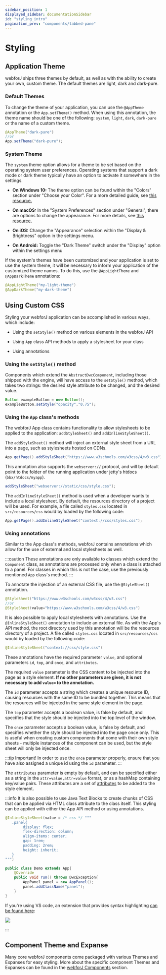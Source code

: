 ```yaml
---
sidebar_position: 1
displayed_sidebar: documentationSidebar
id: "styling_intro"
pagination_prev: "components/tabbed-pane"
---
```


# Styling

## Application Theme

webforJ ships three themes by default, as well as with the ability to create your own, custom theme. The default themes are light, dark and dark-pure. 

### Default Themes

To change the theme of your application, you can use the `@AppTheme` annotation or the `App.setTheme()` method. When using this annotation, the theme name should be one of the following: `system`, `light`, `dark`, `dark-pure` or the name of a custom theme.

```java
@AppTheme("dark-pure")
//or
App.setTheme("dark-pure");
```

### System Theme

The `system` theme option allows for a theme to be set based on the operating system user preferences. Operating systems that support a dark mode or dark theme typically have an option to activate it somewhere in the settings. 

- **On Windows 10:** The theme option can be found within the "Colors" section under "Choose your Color". For a more detailed guide, see [this resource.](https://blogs.windows.com/windowsexperience/2016/08/08/windows-10-tip-personalize-your-pc-by-enabling-the-dark-theme/)

- **On macOS:** In the "System Preferences" section under "General", there are options to change the appearance. For more details, see [this resource.](https://support.apple.com/en-us/HT208976)

- **On iOS:** Change the "Appearance" selection within the "Display & Brightness" option in the settings menu.

- **On Android:** Toggle the "Dark Theme" switch under the "Display" option within the settings menu

If the system's themes have been customized and your application is set to use the system theme, it will be necessary to inform your application of the customized theme names. To do this, use the `@AppLightTheme` and `@AppDarkTheme` annotations:

```java
@AppLightTheme("my-light-theme")
@AppDarkTheme("my-dark-theme")
```

## Using Custom CSS

Styling your webforJ application can be accomplished in various ways, which include:

- Using the `setStyle()` method on various elements in the webforJ API

- Using `App` class API methods to apply a stylesheet for your class

- Using annotations

### Using the `setStyle()` method

Components which extend the `AbstractDwcComponent`, including those shipped with the engine, will have access to the `setStyle()` method, which takes two strings: the desired style attribute to be changed, and the desired value. 

```java
Button exampleButton = new Button();
exampleButton.setStyle("opacity","0.75");
```

### Using the `App` class's methods

The webforJ App class contains functionality to allow stylesheets to be applied to the application: `addStyleSheet()` and `addInlineStyleSheet()`.

The `addStyleSheet()` method will inject an external style sheet from a URL into a page, such as stylesheets hosted on CDNs. 

```java
App.getPage().addStyleSheet("https://www.w3schools.com/w3css/4/w3.css")
```

This annotation also supports the `webserver://` protocol, and will by default point to the folder of the running application under jetty's htdocs (`bbx/htdocs/myapp`).

```java
addStyleSheet("webserver://static/css/style.css");
```

The `addInlineStyleSheet()` method is used when a developer wants to include a local stylesheet. By default, the resources directory of a project will be used. For example, a file called `styles.css` located in `src/resources/css` would by loaded by the following code:

```java
App.getPage().addInlineStyleSheet("context://css/styles.css");
```

### Using annotations

Similar to the App class's methods, webforJ contains annotations which allow for the use of external and local stylesheets as well. 

:::caution
These annotations are only available to classes which extend the `Component` class, as annotations are processed only when a class is attached to a panel. For classes in which this is not the case, use the previously mentioned `App` class's method.
:::

To annotate the injection of an external CSS file, use the `@StyleSheet()` annotation.

```java
@StyleSheet("https://www.w3schools.com/w3css/4/w3.css")
//or
@StyleSheet(value="https://www.w3schools.com/w3css/4/w3.css")

```

It is also possible to apply local stylesheets with annotations. Use the `@InlineStyleSheet()` annotation to include an external file. As with the App's API method, the root directory used by this annotation will be the resources directory of a project. A file called `styles.css` located in `src/resources/css` would by loaded by the following code:

```java
@InlineStyleSheet("context://css/style.css")
```

These annotations have the required parameter `value`, and optional parameters `id`, `top`, and `once`, and `attributes`.

The required `value` parameter is the CSS content to be injected into the page as a style element. **If no other parameters are given, it is not necessary to add **`value=`** to the annotation.**

The `id` parameter accepts a string which creates a unique resource ID, causing resources with the same ID to be bundled together. This means that the resources will be injected in the same style element in the page.

The `top` parameter accepts a boolean value, is false by default, and specifies that the style should be injected into the top level of the window.

The `once` parameter accepts a boolean value, is false by default, and specifies whether the style should be injected into the page once only. This is useful when creating custom components that come with their own style sheets - multiple instances of the component can be used, but the style sheet will only be injected once. 

:::tip Important!
In order to use the `once` parameter properly, ensure that you have also assigned a unique id using the `id` parameter.
:::

The `attributes` parameter is empty by default, and can be specified either as a string in the `attr=value,attr=value` format, or as a hashMap containing key/value pairs. These attributes are a set of [attributes](https://developer.mozilla.org/en-US/docs/Web/HTML/Element/style) to be added to the style element.

:::info
It is also possible to use Java Text Blocks to create chunks of CSS that can be applied via HTML class attribute to the class itself. This styling can be applied with either the App API method or using annotations. 

```java showLineNumbers
@InlineStyleSheet(value = /* css */ """
   .panel{
        display: flex;
        flex-direction: column;
        align-items: center;
        gap: 1rem;
        padding: 2rem;
        height: inherit;
   } 
""")

public class Demo extends App{
    @Override
    public void run() throws DwcException{
        AppPanel panel = new AppPanel();
        panel.addClassName("panel");
    }
}
```


If you're using VS code, an extension that provides syntax highlighting [can be found here](https://marketplace.visualstudio.com/items?itemName=BEU.vscode-java-html):

<img src='https://github.com/webforj/vscode-java-html/raw/HEAD/docs/demo.png'/>

:::


## Component Theme and Expanse

Many core webforJ components come packaged with various Themes and Expanses for easy styling. More about the specific component Themes and Expanses can be found in the [webforJ Components](/docs/components/home) section.
